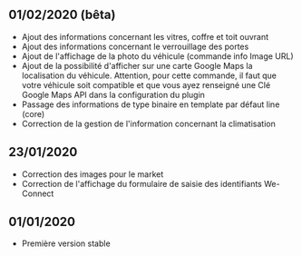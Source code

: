 ## 01/02/2020 (bêta)

- Ajout des informations concernant les vitres, coffre et toit ouvrant
- Ajout des informations concernant le verrouillage des portes
- Ajout de l'affichage de la photo du véhicule (commande info Image URL)
- Ajout de la possibilité d'afficher sur une carte Google Maps la localisation du véhicule. Attention, pour cette commande, il faut que votre véhicule soit compatible et que vous ayez renseigné une Clé Google Maps API dans la configuration du plugin
- Passage des informations de type binaire en template par défaut line (core)
- Correction de la gestion de l'information concernant la climatisation

## 23/01/2020

- Correction des images pour le market
- Correction de l'affichage du formulaire de saisie des identifiants We-Connect

## 01/01/2020

- Première version stable
